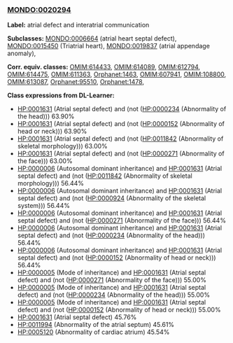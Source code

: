 
### [MONDO:0020294](http://purl.obolibrary.org/obo/MONDO_0020294)
**Label:** atrial defect and interatrial communication

**Subclasses:** [MONDO:0006664](http://purl.obolibrary.org/obo/MONDO_0006664) (atrial heart septal defect), [MONDO:0015450](http://purl.obolibrary.org/obo/MONDO_0015450) (Triatrial heart), [MONDO:0019837](http://purl.obolibrary.org/obo/MONDO_0019837) (atrial appendage anomaly), 

**Corr. equiv. classes:** [OMIM:614433](http://purl.obolibrary.org/obo/OMIM_614433), [OMIM:614089](http://purl.obolibrary.org/obo/OMIM_614089), [OMIM:612794](http://purl.obolibrary.org/obo/OMIM_612794), [OMIM:614475](http://purl.obolibrary.org/obo/OMIM_614475), [OMIM:611363](http://purl.obolibrary.org/obo/OMIM_611363), [Orphanet:1463](http://www.orpha.net/ORDO/Orphanet_1463), [OMIM:607941](http://purl.obolibrary.org/obo/OMIM_607941), [OMIM:108800](http://purl.obolibrary.org/obo/OMIM_108800), [OMIM:613087](http://purl.obolibrary.org/obo/OMIM_613087), [Orphanet:95510](http://www.orpha.net/ORDO/Orphanet_95510), [Orphanet:1478](http://www.orpha.net/ORDO/Orphanet_1478), 

**Class expressions from DL-Learner:**

- [HP:0001631](http://purl.obolibrary.org/obo/HP_0001631) (Atrial septal defect) and (not ([HP:0000234](http://purl.obolibrary.org/obo/HP_0000234) (Abnormality of the head))) 63.90%
- [HP:0001631](http://purl.obolibrary.org/obo/HP_0001631) (Atrial septal defect) and (not ([HP:0000152](http://purl.obolibrary.org/obo/HP_0000152) (Abnormality of head or neck))) 63.90%
- [HP:0001631](http://purl.obolibrary.org/obo/HP_0001631) (Atrial septal defect) and (not ([HP:0011842](http://purl.obolibrary.org/obo/HP_0011842) (Abnormality of skeletal morphology))) 63.00%
- [HP:0001631](http://purl.obolibrary.org/obo/HP_0001631) (Atrial septal defect) and (not ([HP:0000271](http://purl.obolibrary.org/obo/HP_0000271) (Abnormality of the face))) 63.00%
- [HP:0000006](http://purl.obolibrary.org/obo/HP_0000006) (Autosomal dominant inheritance) and [HP:0001631](http://purl.obolibrary.org/obo/HP_0001631) (Atrial septal defect) and (not ([HP:0011842](http://purl.obolibrary.org/obo/HP_0011842) (Abnormality of skeletal morphology))) 56.44%
- [HP:0000006](http://purl.obolibrary.org/obo/HP_0000006) (Autosomal dominant inheritance) and [HP:0001631](http://purl.obolibrary.org/obo/HP_0001631) (Atrial septal defect) and (not ([HP:0000924](http://purl.obolibrary.org/obo/HP_0000924) (Abnormality of the skeletal system))) 56.44%
- [HP:0000006](http://purl.obolibrary.org/obo/HP_0000006) (Autosomal dominant inheritance) and [HP:0001631](http://purl.obolibrary.org/obo/HP_0001631) (Atrial septal defect) and (not ([HP:0000271](http://purl.obolibrary.org/obo/HP_0000271) (Abnormality of the face))) 56.44%
- [HP:0000006](http://purl.obolibrary.org/obo/HP_0000006) (Autosomal dominant inheritance) and [HP:0001631](http://purl.obolibrary.org/obo/HP_0001631) (Atrial septal defect) and (not ([HP:0000234](http://purl.obolibrary.org/obo/HP_0000234) (Abnormality of the head))) 56.44%
- [HP:0000006](http://purl.obolibrary.org/obo/HP_0000006) (Autosomal dominant inheritance) and [HP:0001631](http://purl.obolibrary.org/obo/HP_0001631) (Atrial septal defect) and (not ([HP:0000152](http://purl.obolibrary.org/obo/HP_0000152) (Abnormality of head or neck))) 56.44%
- [HP:0000005](http://purl.obolibrary.org/obo/HP_0000005) (Mode of inheritance) and [HP:0001631](http://purl.obolibrary.org/obo/HP_0001631) (Atrial septal defect) and (not ([HP:0000271](http://purl.obolibrary.org/obo/HP_0000271) (Abnormality of the face))) 55.00%
- [HP:0000005](http://purl.obolibrary.org/obo/HP_0000005) (Mode of inheritance) and [HP:0001631](http://purl.obolibrary.org/obo/HP_0001631) (Atrial septal defect) and (not ([HP:0000234](http://purl.obolibrary.org/obo/HP_0000234) (Abnormality of the head))) 55.00%
- [HP:0000005](http://purl.obolibrary.org/obo/HP_0000005) (Mode of inheritance) and [HP:0001631](http://purl.obolibrary.org/obo/HP_0001631) (Atrial septal defect) and (not ([HP:0000152](http://purl.obolibrary.org/obo/HP_0000152) (Abnormality of head or neck))) 55.00%
- [HP:0001631](http://purl.obolibrary.org/obo/HP_0001631) (Atrial septal defect) 45.76%
- [HP:0011994](http://purl.obolibrary.org/obo/HP_0011994) (Abnormality of the atrial septum) 45.61%
- [HP:0005120](http://purl.obolibrary.org/obo/HP_0005120) (Abnormality of cardiac atrium) 45.54%


